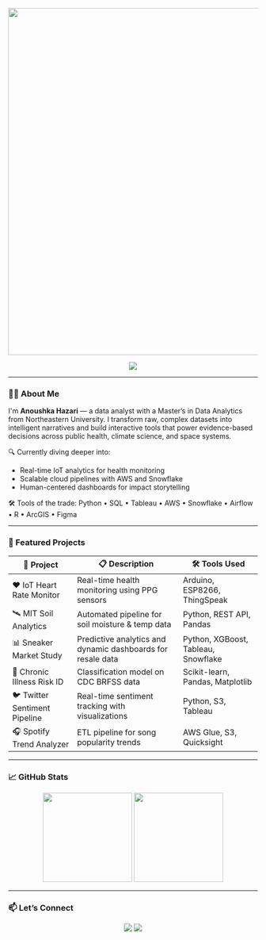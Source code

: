 <p align="center">
  <img src="https://github.com/YourUsername/YourRepoName/blob/main/create-cyberpunk-terminal-images.gif?raw=true" width="700"/>
</p>

<p align="center">
  <img src="https://readme-typing-svg.demolab.com/?lines=Data+Ninja+in+a+Spider-Verse;Cloud+Slinger+%7C+AI+Architect;Storyteller+%7C+Code+Slinger&center=true&width=500&height=30&color=F74F4F&pause=1000&size=22" />
</p>

---

### 👩‍💻 About Me

I'm **Anoushka Hazari** — a data analyst with a Master’s in Data Analytics from Northeastern University. I transform raw, complex datasets into intelligent narratives and build interactive tools that power evidence-based decisions across public health, climate science, and space systems.

🔍 Currently diving deeper into:
- Real-time IoT analytics for health monitoring
- Scalable cloud pipelines with AWS and Snowflake
- Human-centered dashboards for impact storytelling

🛠 Tools of the trade: Python • SQL • Tableau • AWS • Snowflake • Airflow • R • ArcGIS • Figma

---

### 🚀 Featured Projects

| 🌟 Project                   | 📋 Description                                               | 🛠️ Tools Used                                 |
|-----------------------------|--------------------------------------------------------------|-----------------------------------------------|
| ❤️ IoT Heart Rate Monitor   | Real-time health monitoring using PPG sensors                | Arduino, ESP8266, ThingSpeak                  |
| 🛰 MIT Soil Analytics        | Automated pipeline for soil moisture & temp data            | Python, REST API, Pandas                      |
| 📊 Sneaker Market Study     | Predictive analytics and dynamic dashboards for resale data | Python, XGBoost, Tableau, Snowflake           |
| 🧠 Chronic Illness Risk ID  | Classification model on CDC BRFSS data                      | Scikit-learn, Pandas, Matplotlib              |
| 🐦 Twitter Sentiment Pipeline | Real-time sentiment tracking with visualizations           | Python, S3, Tableau                           |
| 🎧 Spotify Trend Analyzer   | ETL pipeline for song popularity trends                     | AWS Glue, S3, Quicksight                      |

---

### 📈 GitHub Stats

<p align="center">
  <img src="https://github-readme-stats.vercel.app/api?username=Nush001&theme=tokyonight&show_icons=true" height="180px"/>
  <img src="https://github-readme-stats.vercel.app/api/top-langs/?username=Nush001&layout=compact&theme=tokyonight" height="180px"/>
</p>

---

### 📫 Let’s Connect

<p align="center">
  <a href="https://www.linkedin.com/in/anoushkahazari/"><img src="https://img.shields.io/badge/LinkedIn-Connect-blue?style=for-the-badge&logo=linkedin"></a>
  <a href="mailto:anoushkahazari231@gmail.com"><img src="https://img.shields.io/badge/Email-Say%20Hi-D14836?style=for-the-badge&logo=gmail&logoColor=white"></a>
</p>
